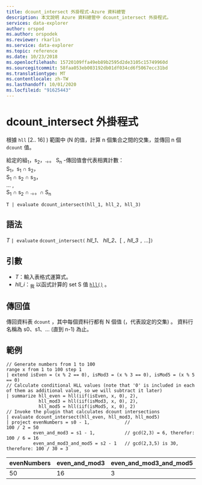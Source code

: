 ```yaml
---
title: dcount_intersect 外掛程式-Azure 資料總管
description: 本文說明 Azure 資料總管中 dcount_intersect 外掛程式。
services: data-explorer
author: orspod
ms.author: orspodek
ms.reviewer: rkarlin
ms.service: data-explorer
ms.topic: reference
ms.date: 10/23/2018
ms.openlocfilehash: 15720109ffa49eb89b2595d2de3105c15749960d
ms.sourcegitcommit: 58faa053eb003192db01df034cd6f5067ecc31bd
ms.translationtype: MT
ms.contentlocale: zh-TW
ms.lasthandoff: 10/01/2020
ms.locfileid: "91625443"
---
```

# <a name="dcount_intersect-plugin"></a>dcount_intersect 外掛程式

根據 `hll` [2.. 16] ) 範圍中 (N 的值，計算 n 個集合之間的交集，並傳回 n 個 `dcount` 值。

給定的組<sub>1</sub>，s<sub>2</sub>，.。。 S<sub>n</sub> -傳回值會代表相異計數：  
S<sub>1</sub>，s<sub>1</sub> ∩ s<sub>2</sub>，  
S<sub>1</sub> ∩ s<sub>2</sub> ∩ s<sub>3</sub>，  
... ,  
S<sub>1</sub> ∩ s<sub>2</sub> ∩ .。。∩ S<sub>n</sub>

```kusto
T | evaluate dcount_intersect(hll_1, hll_2, hll_3)
```

## <a name="syntax"></a>語法

*T* `| evaluate` `dcount_intersect(` *hll_1*、 *hll_2*、[ `,` *hll_3* `,` ...]`)`

## <a name="arguments"></a>引數

* *T*：輸入表格式運算式。
* *hll_i*：<sub>我</sub> 以函式計算的 set S 值 [`hll()`](./hll-aggfunction.md) 。

## <a name="returns"></a>傳回值

傳回資料表 `dcount` ，其中每個資料行都有 N 個值 (，代表設定的交集) 。
資料行名稱為 s0、s1、... (直到 n-1) 為止。

## <a name="examples"></a>範例

<!-- csl: https://help.kusto.windows.net/Samples -->
```kusto
// Generate numbers from 1 to 100
range x from 1 to 100 step 1
| extend isEven = (x % 2 == 0), isMod3 = (x % 3 == 0), isMod5 = (x % 5 == 0)
// Calculate conditional HLL values (note that '0' is included in each of them as additional value, so we will subtract it later)
| summarize hll_even = hll(iif(isEven, x, 0), 2),
            hll_mod3 = hll(iif(isMod3, x, 0), 2),
            hll_mod5 = hll(iif(isMod5, x, 0), 2) 
// Invoke the plugin that calculates dcount intersections         
| evaluate dcount_intersect(hll_even, hll_mod3, hll_mod5)
| project evenNumbers = s0 - 1,             //                             100 / 2 = 50
          even_and_mod3 = s1 - 1,           // gcd(2,3) = 6, therefor:     100 / 6 = 16
          even_and_mod3_and_mod5 = s2 - 1   // gcd(2,3,5) is 30, therefore: 100 / 30 = 3 
```

|evenNumbers|even_and_mod3|even_and_mod3_and_mod5|
|---|---|---|
|50|16|3|
